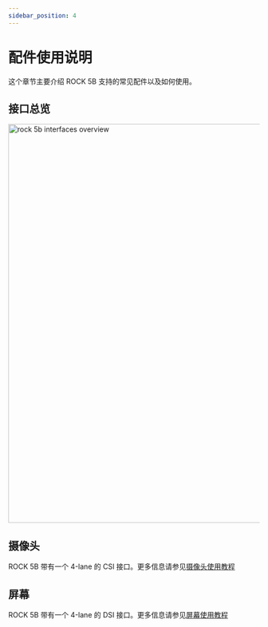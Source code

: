 ```yaml
---
sidebar_position: 4
---
```


# 配件使用说明

这个章节主要介绍 ROCK 5B 支持的常见配件以及如何使用。

## 接口总览

<img src="/img/rock5b/rock-5b-block-digram.webp" width="800" alt="rock 5b interfaces overview" />

## 摄像头

ROCK 5B 带有一个 4-lane 的 CSI 接口。更多信息请参见[摄像头使用教程](../accessories/camera_4k)

## 屏幕

ROCK 5B 带有一个 4-lane 的 DSI 接口。更多信息请参见[屏幕使用教程](../accessories/display_use)
